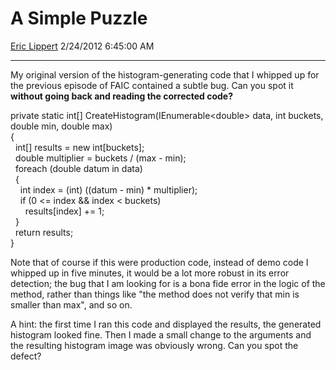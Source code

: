 <div id="page">

# A Simple Puzzle

[Eric Lippert](https://social.msdn.microsoft.com/profile/Eric%20Lippert) 2/24/2012 6:45:00 AM

-----

<div id="content">

<div class="mine">

My original version of the histogram-generating code that I whipped up for the previous episode of FAIC contained a subtle bug. Can you spot it **without going back and reading the corrected code?**

<span class="code">private static int\[\] CreateHistogram(IEnumerable\<double\> data, int buckets, double min, double max)  
{  
  int\[\] results = new int\[buckets\];  
  double multiplier = buckets / (max - min);  
  foreach (double datum in data)  
  {  
    int index = (int) ((datum - min) \* multiplier);  
    if (0 \<= index && index \< buckets)  
      results\[index\] += 1;  
  }  
  return results;  
}</span>

Note that of course if this were production code, instead of demo code I whipped up in five minutes, it would be a lot more robust in its error detection; the bug that I am looking for is a bona fide error in the logic of the method, rather than things like "the method does not verify that min is smaller than max", and so on.

A hint: the first time I ran this code and displayed the results, the generated histogram looked fine. Then I made a small change to the arguments and the resulting histogram image was obviously wrong. Can you spot the defect?

</div>

</div>

</div>

